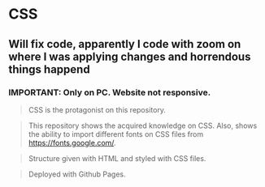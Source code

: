 # CSS
## Will fix code, apparently I code with zoom on where I was applying changes and horrendous things happend
### IMPORTANT: Only on PC. Website not responsive.

>CSS is the protagonist on this repository.

>This repository shows the acquired knowledge on CSS. Also, shows the ability to import different fonts on CSS files from https://fonts.google.com/.

>Structure given with HTML and styled with CSS files.

>Deployed with Github Pages.
